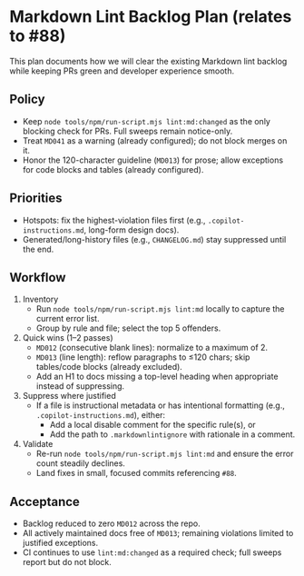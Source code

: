 <!-- markdownlint-disable-next-line MD041 -->
# Markdown Lint Backlog Plan (relates to #88)

This plan documents how we will clear the existing Markdown lint backlog while keeping PRs green and
developer experience smooth.

## Policy

- Keep `node tools/npm/run-script.mjs lint:md:changed` as the only blocking check for PRs. Full sweeps remain notice-only.
- Treat `MD041` as a warning (already configured); do not block merges on it.
- Honor the 120-character guideline (`MD013`) for prose; allow exceptions for code blocks and tables (already configured).

## Priorities

- Hotspots: fix the highest-violation files first (e.g., `.copilot-instructions.md`, long-form design docs).
- Generated/long-history files (e.g., `CHANGELOG.md`) stay suppressed until the end.

## Workflow

1. Inventory
   - Run `node tools/npm/run-script.mjs lint:md` locally to capture the current error list.
   - Group by rule and file; select the top 5 offenders.
2. Quick wins (1–2 passes)
   - `MD012` (consecutive blank lines): normalize to a maximum of 2.
   - `MD013` (line length): reflow paragraphs to ≤120 chars; skip tables/code blocks (already excluded).
   - Add an H1 to docs missing a top-level heading when appropriate instead of suppressing.
3. Suppress where justified
   - If a file is instructional metadata or has intentional formatting (e.g., `.copilot-instructions.md`), either:
     - Add a local disable comment for the specific rule(s), or
     - Add the path to `.markdownlintignore` with rationale in a comment.
4. Validate
   - Re-run `node tools/npm/run-script.mjs lint:md` and ensure the error count steadily declines.
   - Land fixes in small, focused commits referencing `#88`.

## Acceptance

- Backlog reduced to zero `MD012` across the repo.
- All actively maintained docs free of `MD013`; remaining violations limited to justified exceptions.
- CI continues to use `lint:md:changed` as a required check; full sweeps report but do not block.

